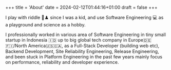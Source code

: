 +++
title = 'About'
date = 2024-02-12T01:44:16+01:00
draft = false
+++

I play with riddle 🧩♟️ since I was a kid, and use Software Engineering 💻 as a playground and science as a hobby.

I professionally worked in various area of Software Engineering in tiny small startup in Indonesia 🇮🇩 up to big global tech company in Europe🇩🇪🇫🇮/North America🇺🇸🇨🇦, as a Full-Stack Developer (building web etc), Backend Development, Site Reliability Engineering, Release Engineering, and been stuck in Platform Engineering in the past few years mainly focus on performance, reliability and developer experience.